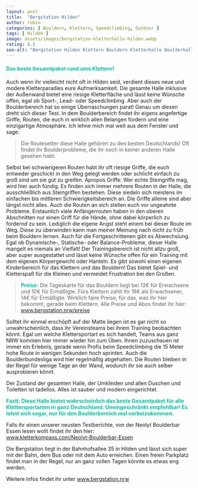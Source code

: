 ```yaml
---
layout: post
title:  "Bergstation Hilden"
author: robin
categories: [ Bouldern, Klettern, Speedclimbing, Outdoor ]
tags: [ Hilden ]
image: assets/images/bergstation-kletterhalle-hilden.webp
rating: 4.5
seo-alt: "Bergstation Hilden Klettern Bouldern Kletterhalle Boulderhalle Rezension Rezensionen Boulderbundesliga Wettbewerb Wettkampf Indoor Outdoor"
---
```

#### <span style="color:#00c5a1">Das beste Gesamtpaket rund ums Klettern!</span>
Auch wenn ihr vielleicht nicht oft in Hilden seid, verdient dieses neue und modere Kletterparadies eure Aufmerksamkeit. Die gesamte Halle inklusive der Außenwand bietet eine riesige Kletterfläche und lässt keine Wünsche offen, egal ob Sport-, Lead- oder Speedclimbing. Aber auch der Boulderbereich hat so einige Überraschungen parat! Genau um diesen dreht sich dieser Test. In dem Boulderbereich findet ihr eigens angefertige Griffe, Routen, die euch in wirklich allen Belangen fordern und eine einzigartige Atmosphäre. Ich lehne mich mal weit aus dem Fenster und sage: 
>Die Routesetter diese Halle gehören zu den besten Deutschlands! Oft findet ihr Boulderprobleme, die ihr noch in keiner anderen Halle gesehen habt. 

Selbst bei schwierigeren Routen habt ihr oft riesige Griffe, die euch entweder geschickt in den Weg gelegt werden oder schlicht einfach zu groß sind um sie gut zu greifen. Apropos Griffe: Wer echte Steingriffe mag, wird hier auch fündig. Es finden sich immer mehrere Routen in der Halle, die ausschließlich aus Steingriffen bestehen. Diese siedeln sich meistens im einfachen bis mittleren Schwierigkeitsbereich an. Die Griffe alleine sind aber längst nicht alles. Auch die Routen an sich stellen euch vor ungeahnte Probleme. Erstaunlich viele Anfängerrouten haben in den oberen Abschnitten nur einen Griff für die Hände, ohne dabei körperlich zu fordernd zu sein. Lediglich die eigene Angst steht einem bei dieser Route im Weg. Diese zu überwinden kann man meiner Meinung nach nicht zu früh beim Bouldern lernen. Auch für die Fortgeschrittenen gibt es Abwechslung. Egal ob Dynamische-, Statische- oder Balance-Probleme, dieser Halle mangelt es niemals an Vielfalt! Der Trainingsbereich ist nicht allzu groß, aber super ausgestattet und lässt keine Wünsche offen für ein Training mit dem eigenen Körpergewicht oder Hanteln. Es gibt sowohl einen eigenen Kinderbereich für das Klettern und das Bouldern! Das bietet Spiel- und Kletterspaß für die Kleinen und vermeidet Frustration bei den Großen.

><span style="color:#00c5a1"><b>Preise:</b></span> Die Tageskarte für das Bouldern liegt bei 12€ für Erwachsene und 10€ für Ermäßigte. Fürs Klettern zahlt ihr 16€ als Erwachsener, 14€ für Ermäßigte. Wirklich faire Preise, für das, was ihr hier bekommt, gerade beim Klettern. Alle Preise und Abos findet ihr hier: <a href="https://bergstation.nrw/infos-zur-bergstation/preise/" target="_blank">www.bergstation.nrw/preise</a> 

Solltet ihr einmal erschöpft auf der Matte liegen ist es gar nicht so unwahrscheinlich, dass ihr Vereinsteams bei ihrem Training beobachten könnt. Egal um welche Klettersportart es sich handelt, Teams aus ganz NRW kommen hier immer wieder hin zum Üben. Ihnen zuzuschauen ist immer ein Erlebnis, gerade wenn Profis beim Speedclimbing die 15 Meter hohe Route in wenigen Sekunden hoch sprinten. Auch die Boulderbundesliga wird hier regelmäßig abgehalten. Die Routen bleiben in der Regel für wenige Tage an der Wand, wodurch ihr sie auch selber ausprobieren könnt.

Der Zustand der gesamten Halle, der Umkleiden und allen Duschen und Toiletten ist tadellos. Alles ist sauber und modern eingerichtet. 

<span style="color:#00c5a1"><b> Fazit: Diese Halle bietet wahrscheinlich das beste Gesamtpaket für alle Klettersportarten in ganz Deutschland. Uneingeschränkt empfehlbar! Es lohnt sich sogar, nur für den Boulderbereich mal vorbeizukommen. 
</b></span>

Falls ihr einen unserer neusten Testberichte, von der Neolyt Boulderbar Essen lesen wollt findet ihr den hier:            
<a href="https://kletterkompass.com/Neolyt-Boulderbar-Essen/" target="_blank">www.kletterkompass.com/Neolyt-Boulderbar-Essen</a>  

Die Bergstation liegt in der Bahnhofsallee 35 in Hilden und lässt sich super mit der Bahn, dem Bus oder mit dem Auto erreichen. Einen freien Parkplatz findet man in der Regel, nur an ganz vollen Tagen könnte es etwas eng werden.

Weitere Infos findet ihr unter <a href="https://bergstation.nrw/" target="_blank">www.bergstation.nrw</a>
